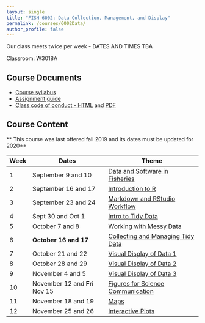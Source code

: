 ```yaml
---
layout: single
title: "FISH 6002: Data Collection, Management, and Display"
permalink: /courses/6002Data/
author_profile: false
---
```


Our class meets twice per week - DATES AND TIMES TBA

Classroom: W3018A

## Course Documents 
- [Course syllabus](/courses/6002Data/6002Syllabus/)
- [Assignment guide](/courses/6002Data/6002Assignmentguide/) 
- [Class code of conduct - HTML](/courses/coursesCodeofConduct/) and [PDF](/assets/images/FISHCodeofConduct.pdf)

## Course Content

** This course was last offered fall 2019 and its dates must be updated for 2020**

| **Week**  | **Dates**  | **Theme**  |  
|-----------|------------|-------------|
|1| September 9 and 10  | [Data and Software in Fisheries](/courses/6002Data/6002Week1/)| 
|2| September 16 and 17 | [Introduction to R](/courses/6002Data/6002Week2/) | 
|3| September 23 and 24 | [Markdown and RStudio Workflow](/courses/6002Data/6002Week3) | 
|4| Sept 30 and Oct 1 | [Intro to Tidy Data](/courses/6002Data/6002Week4/) | 
|5| October 7 and 8 | [Working with Messy Data](/courses/6002Data/6002Week5) | 
|6| **October 16 and 17** | [Collecting and Managing Tidy Data](/courses/6002Data/6002Week6) | 
|7| October 21 and 22 | [Visual Display of Data 1](/courses/6002Data/6002Week7/) | 
|8| October 28 and 29 | [Visual Display of Data 2](/courses/6002Data/6002Week8/) | 
|9| November 4 and 5| [Visual Display of Data 3](/courses/6002Data/6002Week9) | 
|10| November 12 and **Fri** Nov 15| [Figures for Science Communication](/courses/6002Data/6002Week10) | 
|11| November 18 and 19  | [Maps](/courses/6002Data/6002Week11) | 
|12| November 25 and 26| [Interactive Plots](/courses/6002Data/6002Week12) | 


